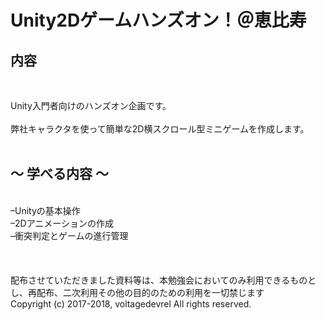 # Unity2Dゲームハンズオン！＠恵比寿
<h2>内容</h2><br />
<p>Unity入門者向けのハンズオン企画です。<br /><br />
弊社キャラクタを使って簡単な2D横スクロール型ミニゲームを作成します。<br /><br />
<h2>～ 学べる内容 ～</h2><br />
&#8211;Unityの基本操作<br />
&#8211;2Dアニメーションの作成<br />
&#8211;衝突判定とゲームの進行管理<br /><br />

<br />
<br />
配布させていただきました資料等は、本勉強会においてのみ利用できるものとし、再配布、二次利用その他の目的のための利用を一切禁じます<br />
Copyright (c) 2017-2018, voltagedevrel
All rights reserved.
